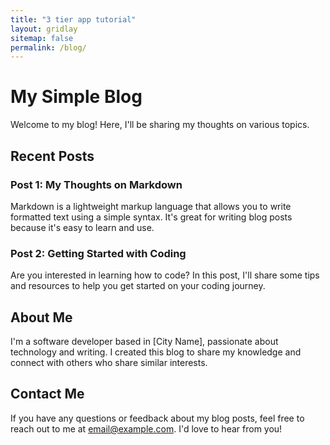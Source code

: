 ```yaml
---
title: "3 tier app tutorial"
layout: gridlay
sitemap: false
permalink: /blog/
---
```

# My Simple Blog

Welcome to my blog! Here, I'll be sharing my thoughts on various topics.

## Recent Posts

### Post 1: My Thoughts on Markdown

Markdown is a lightweight markup language that allows you to write formatted text using a simple syntax. It's great for writing blog posts because it's easy to learn and use.

### Post 2: Getting Started with Coding

Are you interested in learning how to code? In this post, I'll share some tips and resources to help you get started on your coding journey.

## About Me

I'm a software developer based in [City Name], passionate about technology and writing. I created this blog to share my knowledge and connect with others who share similar interests.

## Contact Me

If you have any questions or feedback about my blog posts, feel free to reach out to me at [email@example.com](mailto:email@example.com). I'd love to hear from you!

